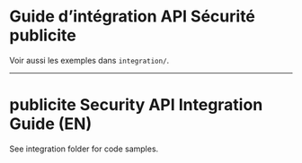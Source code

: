 # Guide d’intégration API Sécurité publicite

Voir aussi les exemples dans `integration/`.

---

# publicite Security API Integration Guide (EN)

See integration folder for code samples.

